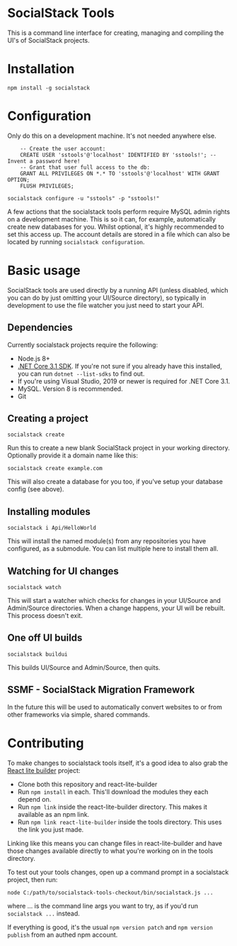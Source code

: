 # SocialStack Tools

This is a command line interface for creating, managing and compiling the UI's of SocialStack projects.

# Installation

`npm install -g socialstack`

# Configuration

Only do this on a development machine. It's not needed anywhere else.

```
	-- Create the user account:
	CREATE USER 'sstools'@'localhost' IDENTIFIED BY 'sstools!'; -- Invent a password here!
	-- Grant that user full access to the db:
	GRANT ALL PRIVILEGES ON *.* TO 'sstools'@'localhost' WITH GRANT OPTION;
	FLUSH PRIVILEGES;
```

```
socialstack configure -u "sstools" -p "sstools!"
```

A few actions that the socialstack tools perform require MySQL admin rights on a development machine. This is so it can, for example, automatically create new databases for you. Whilst optional, it's highly recommended to set this access up. The account details are stored in a file which can also be located by running `socialstack configuration`.

# Basic usage

SocialStack tools are used directly by a running API (unless disabled, which you can do by just omitting your UI/Source directory), so typically in development to use the file watcher you just need to start your API.

## Dependencies

Currently socialstack projects require the following:

* Node.js 8+
* [.NET Core 3.1 SDK](https://dotnet.microsoft.com/download/dotnet-core/3.1). If you're not sure if you already have this installed, you can run `dotnet --list-sdks` to find out.
* If you're using Visual Studio, 2019 or newer is required for .NET Core 3.1.
* MySQL. Version 8 is recommended.
* Git

## Creating a project

`socialstack create`

Run this to create a new blank SocialStack project in your working directory. Optionally provide it a domain name like this:

`socialstack create example.com`
 
This will also create a database for you too, if you've setup your database config (see above).

## Installing modules

`socialstack i Api/HelloWorld`

This will install the named module(s) from any repositories you have configured, as a submodule. You can list multiple here to install them all.

## Watching for UI changes

`socialstack watch`

This will start a watcher which checks for changes in your UI/Source and Admin/Source directories. When a change happens, your UI will be rebuilt. This process doesn't exit.

## One off UI builds

`socialstack buildui`

This builds UI/Source and Admin/Source, then quits.

## SSMF - SocialStack Migration Framework

In the future this will be used to automatically convert websites to or from other frameworks via simple, shared commands.

# Contributing

To make changes to socialstack tools itself, it's a good idea to also grab the [React lite builder](https://source.socialstack.cf/infrastructure/react-lite-builder) project:

* Clone both this repository and react-lite-builder
* Run `npm install` in each. This'll download the modules they each depend on.
* Run `npm link` inside the react-lite-builder directory. This makes it available as an npm link.
* Run `npm link react-lite-builder` inside the tools directory. This uses the link you just made.

Linking like this means you can change files in react-lite-builder and have those changes available directly to what you're working on in the tools directory.

To test out your tools changes, open up a command prompt in a socialstack project, then run:

`node C:/path/to/socialstack-tools-checkout/bin/socialstack.js ...`

where ... is the command line args you want to try, as if you'd run `socialstack ...` instead.

If everything is good, it's the usual `npm version patch` and `npm version publish` from an authed npm account.